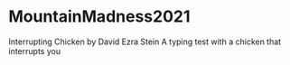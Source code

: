 # MountainMadness2021
Interrupting Chicken by David Ezra Stein
A typing test with a chicken that interrupts you
